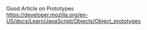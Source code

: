 
Good Article on Prototypes
<br>
https://developer.mozilla.org/en-US/docs/Learn/JavaScript/Objects/Object_prototypes
